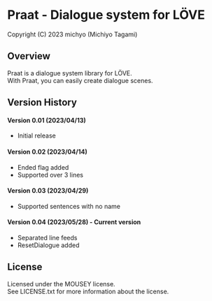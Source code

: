 Praat - Dialogue system for LÖVE
================================

Copyright (C) 2023 michyo (Michiyo Tagami)  

Overview
--------

Praat is a dialogue system library for LÖVE.  
With Praat, you can easily create dialogue scenes.  

Version History
---------------

#### Version 0.01 (2023/04/13)

* Initial release

#### Version 0.02 (2023/04/14)

* Ended flag added
* Supported over 3 lines

#### Version 0.03 (2023/04/29)

* Supported sentences with no name

#### Version 0.04 (2023/05/28) - Current version

* Separated line feeds
* ResetDialogue added

License
-------

Licensed under the MOUSEY license.  
See LICENSE.txt for more information about the license.  
